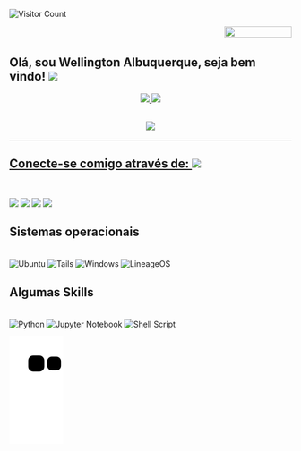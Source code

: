 ![Visitor Count](https://profile-counter.glitch.me/wellalbuquerque/count.svg)
<div style="text-align: right">
<img src="https://jojoee.jojoee.com/api/utcnow?refresh" width="120" height="20">
</div>

## Olá, sou Wellington Albuquerque, seja bem vindo! <img src="https://media.giphy.com/media/ZNFmtw8hXOJu8/giphy.gif" width="50">

<div align="center">
  <a href="https://github.com/wellalbuquerque">
  <img height="170em" src="https://github-readme-stats.vercel.app/api?username=wellalbuquerque&show_icons=true&theme=dracula&include_all_commits=true&count_private=true"/>
  <img height="170em" src="https://github-readme-stats.vercel.app/api/top-langs/?username=wellalbuquerque&layout=compact&langs_count=7&theme=dracula"/>
</div>
<div style="display: inline_block"><br>

<p align="center">
<img src="https://readme-typing-svg.herokuapp.com?duration=25000&color=3164F7&height=100&lines=Como+posso+ajudar%3F">
</p>

----

## Conecte-se comigo através de: <img src="https://media2.giphy.com/media/du3J3cXyzhj75IOgvA/giphy.gif?cid=ecf05e47fzu2s1k6xoqp94hs7gta1brc34wp5b50fcsgug2k&rid=giphy.gif&ct=g" width="50">
<br>
<div> 
  
  <a href="https://www.linkedin.com/in/wellalbuquerque" target="_blank"><img src="https://img.shields.io/badge/-LinkedIn-%230077B5?style=for-the-badge&logo=linkedin&logoColor=white" target="_blank"></a>
 	<a href="https://t.me/in/wellalbuquerque" target="_blank"><img src="https://img.shields.io/badge/Telegram-2CA5E0?style=for-the-badge&logo=telegram&logoColor=white" target="_blank"></a>
 <a href="https://discord.gg/874410753279553576" target="_blank"><img src="https://img.shields.io/badge/Discord-7289DA?style=for-the-badge&logo=discord&logoColor=white" target="_blank"></a> 
  <a href = "mailto:wellalbuquerquewell@live.com"><img src="https://img.shields.io/badge/Microsoft_Outlook-0078D4?style=for-the-badge&logo=microsoft-outlook&logoColor=white" target="_blank"></a>
  
</div>

  ## Sistemas operacionais
  <div style="display: inline_block"><br>
  <img align="center" alt="Ubuntu" height="28" width="94" src="https://img.shields.io/badge/Ubuntu-E95420?style=for-the-badge&logo=ubuntu&logoColor=white">
  <img align="center" alt="Tails" height="28" width="94" src="https://img.shields.io/badge/Tails%20-56347C?&style=for-the-badge&logo=tails&logoColor=white">
  <img align="center" alt="Windows" height="28" width="94" src="https://img.shields.io/badge/Windows-0078D6?style=for-the-badge&logo=windows&logoColor=white">
  <img align="center" alt="LineageOS" height="28" width="94" src="https://img.shields.io/badge/Android-3DDC84?style=for-the-badge&logo=android&logoColor=white">
  
</div>
  
## Algumas Skills
  <div style="display: inline_block"><br>
  <img align="center" alt="Python" height="28" width="94" src="https://img.shields.io/badge/Python-3776AB?style=for-the-badge&logo=python&logoColor=white">
  <img align="center" alt="Jupyter Notebook" height="28" width="94" src="https://img.shields.io/badge/Made%20with-Jupyter-orange?style=for-the-badge&logo=Jupyter">
  <img align="center" alt="Shell Script" height="28" width="94" src="https://img.shields.io/badge/Shell_Script-121011?style=for-the-badge&logo=gnubash&logoColor=white">
 
</div>
  
  <div> 

  ![Snake animation](https://github.com/wellalbuquerque/wellalbuquerque/blob/output/github-contribution-grid-snake.svg)
 
</div>
  

  

<!--
**wellalbuquerque/wellalbuquerque** is a ✨ _special_ ✨ repository because its `README.md` (this file) appears on your GitHub profile.




  

